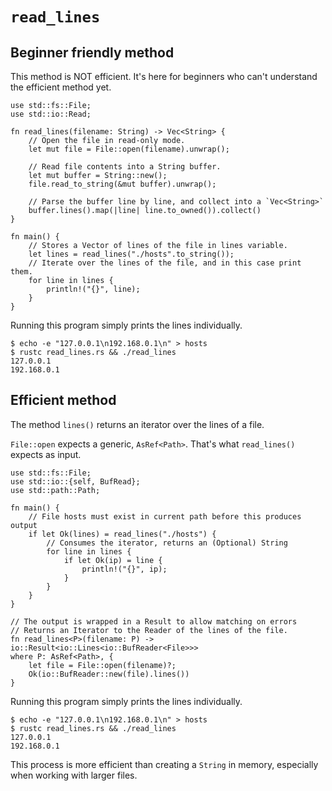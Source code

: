 # `read_lines`

## Beginner friendly method

This method is NOT efficient. It's here for beginners
who can't understand the efficient method yet.

```rust,no_run
use std::fs::File;
use std::io::Read;

fn read_lines(filename: String) -> Vec<String> {
    // Open the file in read-only mode.
    let mut file = File::open(filename).unwrap();

    // Read file contents into a String buffer.
    let mut buffer = String::new();
    file.read_to_string(&mut buffer).unwrap();

    // Parse the buffer line by line, and collect into a `Vec<String>`
    buffer.lines().map(|line| line.to_owned()).collect()
}

fn main() {
    // Stores a Vector of lines of the file in lines variable.
    let lines = read_lines("./hosts".to_string());
    // Iterate over the lines of the file, and in this case print them.
    for line in lines {
        println!("{}", line);
    }
}
```

Running this program simply prints the lines individually.

```shell
$ echo -e "127.0.0.1\n192.168.0.1\n" > hosts
$ rustc read_lines.rs && ./read_lines
127.0.0.1
192.168.0.1
```

## Efficient method

The method `lines()` returns an iterator over the lines
of a file.

`File::open` expects a generic, `AsRef<Path>`. That's what
`read_lines()` expects as input.

```rust,no_run
use std::fs::File;
use std::io::{self, BufRead};
use std::path::Path;

fn main() {
    // File hosts must exist in current path before this produces output
    if let Ok(lines) = read_lines("./hosts") {
        // Consumes the iterator, returns an (Optional) String
        for line in lines {
            if let Ok(ip) = line {
                println!("{}", ip);
            }
        }
    }
}

// The output is wrapped in a Result to allow matching on errors
// Returns an Iterator to the Reader of the lines of the file.
fn read_lines<P>(filename: P) -> io::Result<io::Lines<io::BufReader<File>>>
where P: AsRef<Path>, {
    let file = File::open(filename)?;
    Ok(io::BufReader::new(file).lines())
}
```

Running this program simply prints the lines individually.

```shell
$ echo -e "127.0.0.1\n192.168.0.1\n" > hosts
$ rustc read_lines.rs && ./read_lines
127.0.0.1
192.168.0.1
```

This process is more efficient than creating a `String` in memory,
especially when working with larger files.

